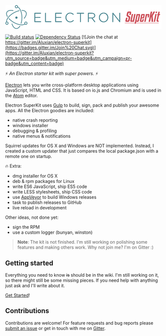 ![Electron SuperKit Logo](docs/logo.png)

[![Build status](https://ci.appveyor.com/api/projects/status/7u19ki1r7pofwr25/branch/deploy?svg=true)](https://ci.appveyor.com/project/Aluxian/electron-superkit/branch/deploy)
[![Dependency Status](https://david-dm.org/Aluxian/electron-superkit/status.svg)](https://david-dm.org/Aluxian/electron-superkit#info=dependencies)
[![Join the chat at https://gitter.im/Aluxian/electron-superkit](https://badges.gitter.im/Join%20Chat.svg)](https://gitter.im/Aluxian/electron-superkit?utm_source=badge&utm_medium=badge&utm_campaign=pr-badge&utm_content=badge)

:zap: *An Electron starter kit with super powers.* :zap:

[Electron](http://electron.atom.io/) lets you write cross-platform desktop applications using JavaScript, HTML and CSS. It is based on io.js and Chromium and is used in the [Atom](https://atom.io/) editor.

Electron SuperKit uses [Gulp](http://gulpjs.com/) to build, sign, pack and publish your awesome apps. All the Electron goodies are included:

- native crash reporting
- windows installer
- debugging & profiling
- native menus & notifications

Squirrel updates for OS X and Windows are NOT implemented. Instead, I created a custom updater that just compares the local package.json with a remote one on startup.

:fire: Extra:

- dmg installer for OS X
- deb & rpm packages for Linux
- write ES6 JavaScript, ship ES5 code
- write LESS stylesheets, ship CSS code
- use [AppVeyor](http://www.appveyor.com/) to build Windows releases
- task to publish releases to GitHub
- live reload in development

Other ideas, not done yet:

- sign the RPM
- use a custom logger (bunyan, winston)

> **Note**: The kit is not finished. I'm still working on polishing some features and making others work. Why not join me? I'm on Gitter :)

## Getting started

Everything you need to know ~~is~~ should be in the wiki. I'm still working on it, so there might still be some missing pieces. If you need help with anything just ask and I'll write about it.

[Get Started](https://github.com/Aluxian/electron-superkit/wiki/Home)!

## Contributions

Contributions are welcome! For feature requests and bug reports please [submit an issue](https://github.com/Aluxian/electron-superkit/issues) or get in touch with me on [Gitter](https://gitter.im/Aluxian/electron-superkit?utm_source=badge&utm_medium=badge&utm_campaign=pr-badge&utm_content=badge).
